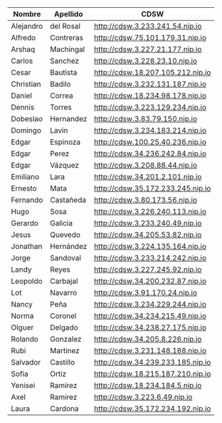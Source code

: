 | Nombre    | Apellido  | CDSW                              |
|-----------|-----------|-----------------------------------|
| Alejandro | del Rosal | http://cdsw.3.233.241.54.nip.io   |
| Alfredo   | Contreras | http://cdsw.75.101.179.31.nip.io  |
| Arshaq    | Machingal | http://cdsw.3.227.21.177.nip.io   |
| Carlos    | Sanchez   | http://cdsw.3.228.23.10.nip.io    |
| Cesar     | Bautista  | http://cdsw.18.207.105.212.nip.io |
| Christian | Badilo    | http://cdsw.3.232.131.187.nip.io  |
| Daniel    | Correa    | http://cdsw.18.234.98.178.nip.io  |
| Dennis    | Torres    | http://cdsw.3.223.129.234.nip.io  |
| Dobeslao  | Hernandez | http://cdsw.3.83.79.150.nip.io    |
| Domingo   | Lavin     | http://cdsw.3.234.183.214.nip.io  |
| Edgar     | Espinoza  | http://cdsw.100.25.40.236.nip.io  |
| Edgar     | Perez     | http://cdsw.34.236.242.84.nip.io  |
| Edgar     | Vázquez   | http://cdsw.3.208.88.44.nip.io    |
| Emiliano  | Lara      | http://cdsw.34.201.2.101.nip.io   |
| Ernesto   | Mata      | http://cdsw.35.172.233.245.nip.io |
| Fernando  | Castañeda | http://cdsw.3.80.173.56.nip.io    |
| Hugo      | Sosa      | http://cdsw.3.226.240.113.nip.io  |
| Gerardo   | Galicia   | http://cdsw.3.233.240.49.nip.io   |
| Jesus     | Quevedo   | http://cdsw.34.205.53.82.nip.io   |
| Jonathan  | Hernández | http://cdsw.3.224.135.164.nip.io  |
| Jorge     | Sandoval  | http://cdsw.3.233.214.242.nip.io  |
| Landy     | Reyes     | http://cdsw.3.227.245.92.nip.io   |
| Leopoldo  | Carbajal  | http://cdsw.34.200.232.87.nip.io  |
| Lot       | Navarro   | http://cdsw.3.91.170.24.nip.io    |
| Nancy     | Peña      | http://cdsw.3.234.229.244.nip.io  |
| Norma     | Coronel   | http://cdsw.34.234.215.49.nip.io  |
| Olguer    | Delgado   | http://cdsw.34.238.27.175.nip.io  |
| Rolando   | Gonzalez  | http://cdsw.34.205.8.226.nip.io   |
| Rubi      | Martinez  | http://cdsw.3.231.148.188.nip.io  |
| Salvador  | Castillo  | http://cdsw.34.239.233.185.nip.io |
| Sofia     | Ortiz     | http://cdsw.18.215.187.210.nip.io |
| Yenisei   | Ramírez   | http://cdsw.18.234.184.5.nip.io   |
| Axel      | Ramirez   | http://cdsw.3.223.6.49.nip.io     |
| Laura     | Cardona   | http://cdsw.35.172.234.192.nip.io |
